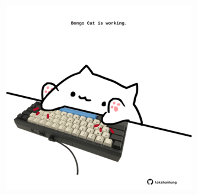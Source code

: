<!-- built at 04/07/2023, 02:28:50 UTC -->
<p align="center">
  <img width="500" height="500" src="./ReadmeImage.svg">
</p>
